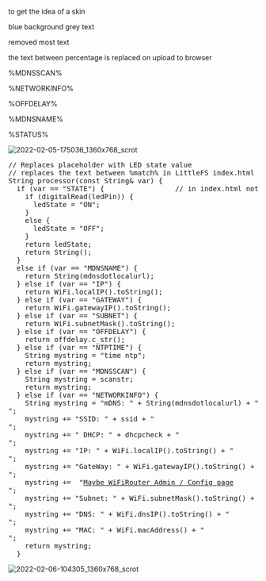 to get the idea of a skin

blue background grey text

removed most text

the text between percentage is replaced on upload to browser

%MDNSSCAN%

%NETWORKINFO%

%OFFDELAY%

%MDNSNAME%

%STATUS%

![2022-02-05-175036_1360x768_scrot](https://user-images.githubusercontent.com/45427770/152650798-ead12835-8935-442f-89cf-34472a552c16.png)


<pre>
// Replaces placeholder with LED state value
// replaces the text between %match% in LittleFS index.html on upload with actual variables
String processor(const String& var) {
  if (var == "STATE") {                 // in index.html noted as &STATE&
    if (digitalRead(ledPin)) {
      ledState = "ON";
    }
    else {
      ledState = "OFF";
    }
    return ledState;
    return String();
  }
  else if (var == "MDNSNAME") {                                      // in index.html noted as %MDNSNAME%
    return String(mdnsdotlocalurl);
  } else if (var == "IP") {                                          // in index.html noted as %IP%
    return WiFi.localIP().toString();
  } else if (var == "GATEWAY") {                                    // in index.html noted as %GATEWAY%
    return WiFi.gatewayIP().toString();
  } else if (var == "SUBNET") {                                     // in index.html noted as %SUBNET%
    return WiFi.subnetMask().toString();
  } else if (var == "OFFDELAY") {                                   // in index.html noted as %OFFDELAY%
    return offdelay.c_str();
  } else if (var == "NTPTIME") {                                    // in index.html noted as &NTPTIME&
    String mystring = "time ntp";
    return mystring;
  } else if (var == "MDNSSCAN") {                                     // in index.html noted as %MDNSSCAN%
    String mystring = scanstr;
    return mystring;
  } else if (var == "NETWORKINFO") {                                   // in index.html noted as %NETWORKINFO%
    String mystring = "mDNS: " + String(mdnsdotlocalurl) + ".local<br>";
    mystring += "SSID: " + ssid + "<br>";
    mystring += " DHCP: " + dhcpcheck + "<br>";
    mystring += "IP: " + WiFi.localIP().toString() + "<br>";
    mystring += "GateWay: " + WiFi.gatewayIP().toString() + "<br>";
    mystring +=  "<a href=\"http://" + WiFi.gatewayIP().toString() + "\">Maybe WiFiRouter Admin / Config page</a><br>";
    mystring += "Subnet: " + WiFi.subnetMask().toString() + "<br>";
    mystring += "DNS: " + WiFi.dnsIP().toString() + "<br>";
    mystring += "MAC: " + WiFi.macAddress() + "<br>";
    return mystring;
  }
</pre>


![2022-02-06-104305_1360x768_scrot](https://user-images.githubusercontent.com/45427770/152675306-5a8bd987-a842-45c9-a705-6a70049d9712.png)



